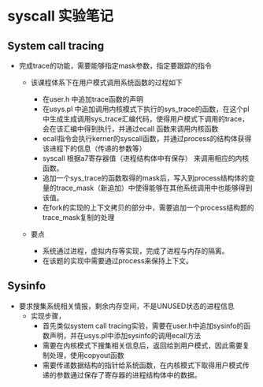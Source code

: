 # syscall 实验笔记
## System call tracing
* 完成trace的功能，需要能够指定mask参数，指定要跟踪的指令
    * 该课程体系下在用户模式调用系统函数的过程如下
        * 在user.h  中追加trace函数的声明
        * 在usys.pl 中追加调用内核模式下执行的sys_trace的函数，在这个pl中生成生成调用sys_trace汇编代码，使得用户模式下调用的trace，会在该汇编中得到执行，并通过ecall 函数来调用内核函数
        * ecall指令会执行kerner的syscall函数，并通过process的结构体获得该进程下的信息（传递的参数等）
        * syscall 根据a7寄存器值（进程结构体中有保存） 来调用相应的内核函数。
        * 追加一个sys_trace的函数取得的mask后，写入到process结构体的变量的trace_mask（新追加）中使得能够在其他系统调用中也能够得到该值。
        * 在fork的实现的上下文拷贝的部分中，需要追加一个process结构题的trace_mask复制的处理
    
    * 要点
        * 系统通过进程，虚拟内存等实现，完成了进程与内存的隔离。
        * 在该题的实现中需要通过process来保持上下文。

## Sysinfo
* 要求搜集系统相关情报，剩余内存空间，不是UNUSED状态的进程信息
    * 实现步骤，
        * 首先类似system call tracing实验，需要在user.h中追加sysinfo的函数声明，并在usys.pl中添加sysinfo的调用ecall方法
        * 需要在内核模式下搜集相关信息后，返回给到用户模式，因此需要复制处理，使用copyout函数
        * 需要传递数据结构的指针给系统函数，在内核模式下取得用户模式传递的参数通过保存了寄存器的进程结构体中的数据。
        